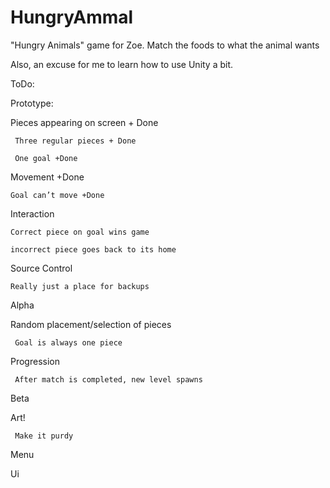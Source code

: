 HungryAmmal
===========

"Hungry Animals" game for Zoe. Match the foods to what the animal wants

Also, an excuse for me to learn how to use Unity a bit. 

ToDo:

Prototype:

Pieces appearing on screen + Done

	 Three regular pieces + Done

	 One goal +Done

Movement +Done

	Goal can’t move +Done

Interaction

	Correct piece on goal wins game

	incorrect piece goes back to its home

Source Control

	Really just a place for backups

Alpha

Random placement/selection of pieces

	 Goal is always one piece

Progression

	 After match is completed, new level spawns

Beta

Art!	

	 Make it purdy
Menu

Ui
